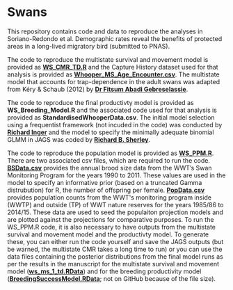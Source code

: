# Swans

This repository contains code and data to reproduce the analyses in Soriano-Redondo et al. Demographic rates reveal the benefits of protected areas in a long-lived migratory bird (submitted to PNAS).

The code to reproduce the multistate survival and movement model is provided as <strong><a href="https://github.com/rbsherley/Swans/blob/main/WS_CMR_TD.R" target="_blank" rel="noopener noreferrer">WS_CMR_TD.R</a></strong> and the Capture History dataset used for that analysis is provided as <strong><a href="https://github.com/rbsherley/Swans/blob/main/Whooper_MS_Age_Encounter.csv" target="_blank" rel="noopener noreferrer">Whooper_MS_Age_Encounter.csv</a></strong>. The multistate model that accounts for trap-dependence in the adult swans was adapted from Kéry & Schaub (2012) by <strong><a href="https://fwce.nmsu.edu/faculty-staff/fitsum-abadi-gebreselass.html" target="_blank" rel="noopener noreferrer">Dr Fitsum Abadi Gebreselassie</a></strong>.

The code to reproduce the final productivty model is provided as <b>WS_Breeding_Model.R</b> and the associated code used for that analysis is provided as <b>StandardisedWhooperData.csv</b>. The initial model selection using a frequentist framework (not incuded in the code) was conducted by <strong><a href="https://research.com/u/richard-inger" target="_blank" rel="noopener noreferrer">Richard Inger</a></strong> and the model to specify the minimally adequate binomial GLMM in JAGS was coded by <strong><a href="https://ecologyconservation.exeter.ac.uk/staff/profile/index.php?web_id=Richard_Sherley" target="_blank" rel="noopener noreferrer">Richard B. Sherley</a></strong>.

The code to reproduce the population model is provided as <strong><a href="https://github.com/rbsherley/Swans/blob/main/WS_PPM.R" target="_blank" rel="noopener noreferrer">WS_PPM.R</a></strong>. There are two associated csv files, which are required to run the code. <strong><a href="https://github.com/rbsherley/Swans/blob/main/BSData.csv" target="_blank" rel="noopener noreferrer">BSData.csv</a></strong> provides the annual brood size data from the WWT’s Swan Monitoring Program for the years 1990 to 2011. These values are used in the model to specify an informative prior (based on a truncated Gamma distrubution) for R, the number of offspring per female. <strong><a href="https://github.com/rbsherley/Swans/blob/main/PopData.csv" target="_blank" rel="noopener noreferrer">PopData.csv</a></strong> provides population counts from the WWT's monitoring program inside (WWTP) and outside (TP) of WWT nature reserves for the years 1985/86 to 2014/15. These data are used to seed the populaiton projection models and are plotted against the projections for comparative purposes. To run the WS_PPM.R code, it is also necessary to have outputs from the multistate survival and movement model and the productivty model. To generate these, you can either run the code yourself and save the JAGS outputs (but be warned, the multistate CMR takes a long time to run) or you can use the data files containing the posterior distributions from the final model runs as per the results in the manuscript for the multistate survival and movement model (<strong><a href="https://github.com/rbsherley/Swans/blob/main/ws_ms_1_td.RData" target="_blank" rel="noopener noreferrer">ws_ms_1_td.RData</a></strong>) and for the breeding productivity model (<strong><a href="https://drive.google.com/file/d/12LcixA3E10A3lWw2tPh2QZbShwSfMMpn/view?usp=sharing" target="_blank" rel="noopener noreferrer">BreedingSuccessModel.RData</a></strong>; not on GitHub because of the file size).
